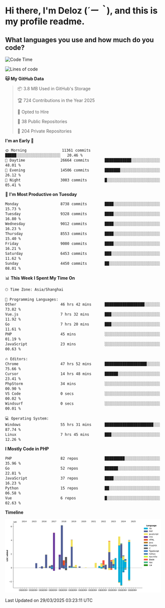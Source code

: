 # **Hi there, I'm Deloz (*´ー｀*), and this is my profile readme.**

## **What languages you use and how much do you code?**

<!--START_SECTION:waka-->
![Code Time](http://img.shields.io/badge/Code%20Time-6%2C022%20hrs%2042%20mins-blue)

![Lines of code](https://img.shields.io/badge/From%20Hello%20World%20I%27ve%20Written-50.3%20million%20lines%20of%20code-blue)

**🐱 My GitHub Data** 

> 📦 3.8 MB Used in GitHub's Storage 
 > 
> 🏆 724 Contributions in the Year 2025
 > 
> 💼 Opted to Hire
 > 
> 📜 38 Public Repositories 
 > 
> 🔑 204 Private Repositories 
 > 
**I'm an Early 🐤** 

```text
🌞 Morning                11361 commits       █████░░░░░░░░░░░░░░░░░░░░   20.46 % 
🌆 Daytime                26664 commits       ████████████░░░░░░░░░░░░░   48.01 % 
🌃 Evening                14506 commits       ███████░░░░░░░░░░░░░░░░░░   26.12 % 
🌙 Night                  3003 commits        █░░░░░░░░░░░░░░░░░░░░░░░░   05.41 % 
```
📅 **I'm Most Productive on Tuesday** 

```text
Monday                   8738 commits        ████░░░░░░░░░░░░░░░░░░░░░   15.73 % 
Tuesday                  9328 commits        ████░░░░░░░░░░░░░░░░░░░░░   16.80 % 
Wednesday                9012 commits        ████░░░░░░░░░░░░░░░░░░░░░   16.23 % 
Thursday                 8553 commits        ████░░░░░░░░░░░░░░░░░░░░░   15.40 % 
Friday                   9000 commits        ████░░░░░░░░░░░░░░░░░░░░░   16.21 % 
Saturday                 6453 commits        ███░░░░░░░░░░░░░░░░░░░░░░   11.62 % 
Sunday                   4450 commits        ██░░░░░░░░░░░░░░░░░░░░░░░   08.01 % 
```


📊 **This Week I Spent My Time On** 

```text
🕑︎ Time Zone: Asia/Shanghai

💬 Programming Languages: 
Other                    46 hrs 42 mins      ██████████████████░░░░░░░   73.82 % 
Vue.js                   7 hrs 32 mins       ███░░░░░░░░░░░░░░░░░░░░░░   11.92 % 
Go                       7 hrs 20 mins       ███░░░░░░░░░░░░░░░░░░░░░░   11.61 % 
PHP                      45 mins             ░░░░░░░░░░░░░░░░░░░░░░░░░   01.19 % 
JavaScript               23 mins             ░░░░░░░░░░░░░░░░░░░░░░░░░   00.63 % 

🔥 Editors: 
Chrome                   47 hrs 52 mins      ███████████████████░░░░░░   75.66 % 
Cursor                   14 hrs 48 mins      ██████░░░░░░░░░░░░░░░░░░░   23.41 % 
PhpStorm                 34 mins             ░░░░░░░░░░░░░░░░░░░░░░░░░   00.90 % 
VS Code                  0 secs              ░░░░░░░░░░░░░░░░░░░░░░░░░   00.02 % 
Windsurf                 0 secs              ░░░░░░░░░░░░░░░░░░░░░░░░░   00.01 % 

💻 Operating System: 
Windows                  55 hrs 31 mins      ██████████████████████░░░   87.74 % 
Linux                    7 hrs 45 mins       ███░░░░░░░░░░░░░░░░░░░░░░   12.26 % 
```

**I Mostly Code in PHP** 

```text
PHP                      82 repos            █████████░░░░░░░░░░░░░░░░   35.96 % 
Go                       52 repos            ██████░░░░░░░░░░░░░░░░░░░   22.81 % 
JavaScript               37 repos            ████░░░░░░░░░░░░░░░░░░░░░   16.23 % 
Python                   15 repos            ██░░░░░░░░░░░░░░░░░░░░░░░   06.58 % 
Vue                      6 repos             █░░░░░░░░░░░░░░░░░░░░░░░░   02.63 % 
```



**Timeline**

![Lines of Code chart](https://raw.githubusercontent.com/deloz/deloz/main/assets/bar_graph.png)


 Last Updated on 29/03/2025 03:23:11 UTC
<!--END_SECTION:waka-->
